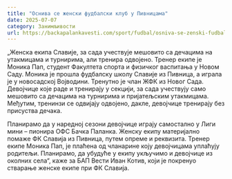 ```yaml
---
title: "Оснива се женски фудбалски клуб у Пивницама"
date: 2025-07-07
category: Занимљивости
url: https://backapalankavesti.com/sport/fudbal/osniva-se-zenski-fudbalski-klub-u-pivnicama/
---
```


„Женска екипа Славије, за сада учествује мешовито са дечацима на утакмицама и турнирима, али тренира одвојено. Тренер екипе је Моника Пап, студент Факултета спорта и физичког васпитања у Новом Саду. Моника је прошла фудбалску школу Славије из Пивница, а играла је у новосадској Војводини. Тренутно је члан ЖФК из Новог Сада. Девојчице које раде и тренирају у секцији, за сада учествују само мешовито са дечацима на турнирима и пријатељским утакмицама. Међутим, тренинзи се одвијају одвојено, дакле, девојчице тренирају без присуства дечака.

Планирамо да у наредној сезони девојчице играју самостално у Лиги мини – пионира ОФС Бачка Паланка. Женску екипу материјално помаже ФК Славија из Пивница, путем опреме и реквизита. Тренер екипе Моника Пап, је плаћена од чланарине коју девојчицама уплаћују родитељи. Планирамо, да убудуће у екипу укључимо и девојчице из околних села“, каже за БАП Вести Иван Котив, који је покренуо стварање женске екипе при ФК Славија.
